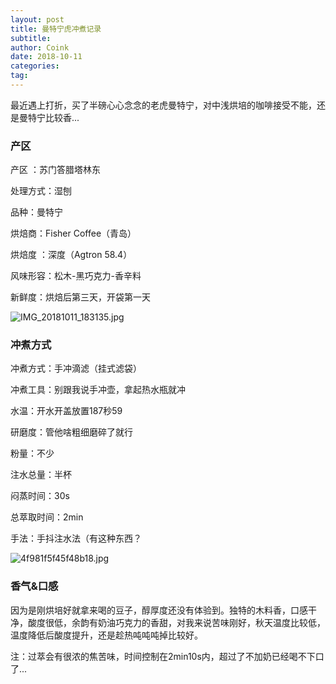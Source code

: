 ```yaml
---
layout: post
title: 曼特宁虎冲煮记录
subtitle: 
author: Coink
date: 2018-10-11
categories:
tag:
---
```


最近遇上打折，买了半磅心心念念的老虎曼特宁，对中浅烘培的咖啡接受不能，还是曼特宁比较香...

### 产区

产区 ：苏门答腊塔林东

处理方式：湿刨

品种：曼特宁

烘焙商：Fisher Coffee（青岛） 

烘焙度 ：深度（Agtron 58.4）

风味形容：松木-黑巧克力-香辛料

新鲜度：烘焙后第三天，开袋第一天



![IMG_20181011_183135.jpg](https://i.loli.net/2018/10/11/5bbf28e9acf9d.jpg)



### 冲煮方式

冲煮方式：手冲滴滤（挂式滤袋）

冲煮工具：别跟我说手冲壶，拿起热水瓶就冲

水温：开水开盖放置187秒59

研磨度：管他啥粗细磨碎了就行

粉量：不少

注水总量：半杯

闷蒸时间：30s

总萃取时间：2min

手法：手抖注水法（有这种东西？

![4f981f5f45f48b18.jpg](https://i.loli.net/2018/10/14/5bc2baa9f294f.jpg)





### 香气&口感

因为是刚烘培好就拿来喝的豆子，醇厚度还没有体验到。独特的木料香，口感干净，酸度很低，余韵有奶油巧克力的香甜，对我来说苦味刚好，秋天温度比较低，温度降低后酸度提升，还是趁热吨吨吨掉比较好。

注：过萃会有很浓的焦苦味，时间控制在2min10s内，超过了不加奶已经喝不下口了...
